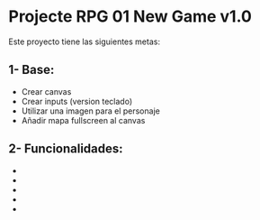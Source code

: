# Projecte RPG 01 New Game v1.0

Este proyecto tiene las siguientes metas:

## 1- Base:

- Crear canvas
- Crear inputs (version teclado)
- Utilizar una imagen para el personaje
- Añadir mapa fullscreen al canvas

## 2- Funcionalidades:

-
-
-
-
-
